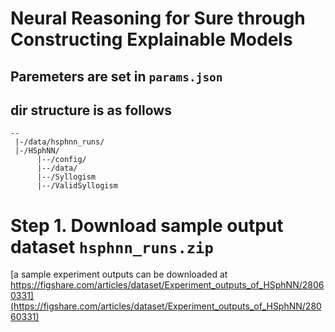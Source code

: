 # Neural Reasoning for Sure through Constructing Explainable Models
## Paremeters are set in ```params.json```
## dir structure is as follows
```
--
 |-/data/hsphnn_runs/
 |-/HSphNN/ 
      |--/config/
      |--/data/
      |--/Syllogism
      |--/ValidSyllogism
```


# Step 1. Download sample output dataset ```hsphnn_runs.zip``` 

[a sample experiment outputs can be downloaded at https://figshare.com/articles/dataset/Experiment_outputs_of_HSphNN/28060331](https://figshare.com/articles/dataset/Experiment_outputs_of_HSphNN/28060331)
